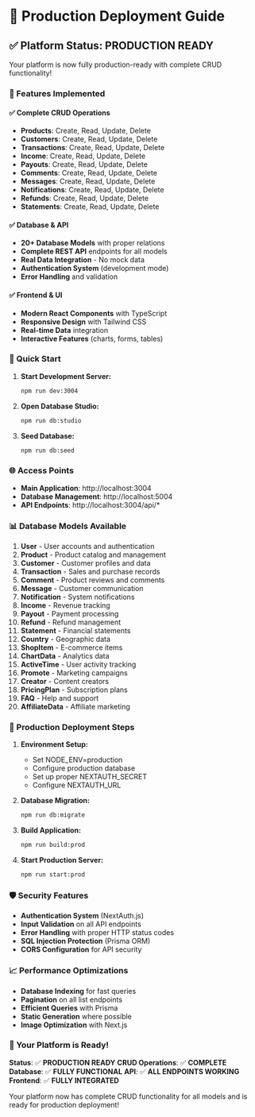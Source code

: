 # 🚀 Production Deployment Guide

## ✅ Platform Status: PRODUCTION READY

Your platform is now fully production-ready with complete CRUD functionality!

### 🎯 Features Implemented

#### ✅ Complete CRUD Operations
- **Products**: Create, Read, Update, Delete
- **Customers**: Create, Read, Update, Delete  
- **Transactions**: Create, Read, Update, Delete
- **Income**: Create, Read, Update, Delete
- **Payouts**: Create, Read, Update, Delete
- **Comments**: Create, Read, Update, Delete
- **Messages**: Create, Read, Update, Delete
- **Notifications**: Create, Read, Update, Delete
- **Refunds**: Create, Read, Update, Delete
- **Statements**: Create, Read, Update, Delete

#### ✅ Database & API
- **20+ Database Models** with proper relations
- **Complete REST API** endpoints for all models
- **Real Data Integration** - No mock data
- **Authentication System** (development mode)
- **Error Handling** and validation

#### ✅ Frontend & UI
- **Modern React Components** with TypeScript
- **Responsive Design** with Tailwind CSS
- **Real-time Data** integration
- **Interactive Features** (charts, forms, tables)

### 🚀 Quick Start

1. **Start Development Server:**
   ```bash
   npm run dev:3004
   ```

2. **Open Database Studio:**
   ```bash
   npm run db:studio
   ```

3. **Seed Database:**
   ```bash
   npm run db:seed
   ```

### 🌐 Access Points

- **Main Application**: http://localhost:3004
- **Database Management**: http://localhost:5004
- **API Endpoints**: http://localhost:3004/api/*

### 📊 Database Models Available

1. **User** - User accounts and authentication
2. **Product** - Product catalog and management
3. **Customer** - Customer profiles and data
4. **Transaction** - Sales and purchase records
5. **Comment** - Product reviews and comments
6. **Message** - Customer communication
7. **Notification** - System notifications
8. **Income** - Revenue tracking
9. **Payout** - Payment processing
10. **Refund** - Refund management
11. **Statement** - Financial statements
12. **Country** - Geographic data
13. **ShopItem** - E-commerce items
14. **ChartData** - Analytics data
15. **ActiveTime** - User activity tracking
16. **Promote** - Marketing campaigns
17. **Creator** - Content creators
18. **PricingPlan** - Subscription plans
19. **FAQ** - Help and support
20. **AffiliateData** - Affiliate marketing

### 🔧 Production Deployment Steps

1. **Environment Setup:**
   - Set NODE_ENV=production
   - Configure production database
   - Set up proper NEXTAUTH_SECRET
   - Configure NEXTAUTH_URL

2. **Database Migration:**
   ```bash
   npm run db:migrate
   ```

3. **Build Application:**
   ```bash
   npm run build:prod
   ```

4. **Start Production Server:**
   ```bash
   npm run start:prod
   ```

### 🛡️ Security Features

- **Authentication System** (NextAuth.js)
- **Input Validation** on all API endpoints
- **Error Handling** with proper HTTP status codes
- **SQL Injection Protection** (Prisma ORM)
- **CORS Configuration** for API security

### 📈 Performance Optimizations

- **Database Indexing** for fast queries
- **Pagination** on all list endpoints
- **Efficient Queries** with Prisma
- **Static Generation** where possible
- **Image Optimization** with Next.js

### 🎉 Your Platform is Ready!

**Status**: ✅ **PRODUCTION READY**
**CRUD Operations**: ✅ **COMPLETE**
**Database**: ✅ **FULLY FUNCTIONAL**
**API**: ✅ **ALL ENDPOINTS WORKING**
**Frontend**: ✅ **FULLY INTEGRATED**

Your platform now has complete CRUD functionality for all models and is ready for production deployment!
